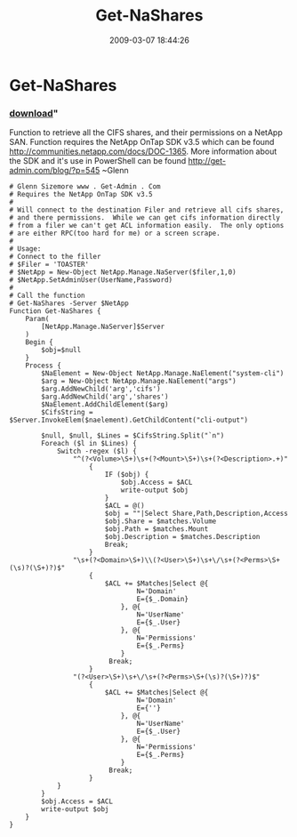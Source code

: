 ﻿---
pid:            911
parent:         0
children:       
poster:         glnsize
title:          Get-NaShares
date:           2009-03-07 18:44:26
format:         posh
---

# Get-NaShares

### [download](911.ps1)"

Function to retrieve all the CIFS shares, and their permissions on a NetApp SAN.  Function requires the NetApp OnTap SDK v3.5 which can be found http://communities.netapp.com/docs/DOC-1365.  More information about the SDK and it's use in PowerShell can be found http://get-admin.com/blog/?p=545
~Glenn

```posh
# Glenn Sizemore www . Get-Admin . Com
# Requires the NetApp OnTap SDK v3.5
#
# Will connect to the destination Filer and retrieve all cifs shares, 
# and there permissions.  While we can get cifs information directly
# from a filer we can't get ACL information easily.  The only options
# are either RPC(too hard for me) or a screen scrape.
#
# Usage:
# Connect to the filler
# $Filer = 'TOASTER'
# $NetApp = New-Object NetApp.Manage.NaServer($filer,1,0)
# $NetApp.SetAdminUser(UserName,Password)
#
# Call the function
# Get-NaShares -Server $NetApp
Function Get-NaShares {
    Param(
        [NetApp.Manage.NaServer]$Server
    )
    Begin {
        $obj=$null
    }
    Process {
        $NaElement = New-Object NetApp.Manage.NaElement("system-cli")
        $arg = New-Object NetApp.Manage.NaElement("args")
        $arg.AddNewChild('arg','cifs')
        $arg.AddNewChild('arg','shares')
        $NaElement.AddChildElement($arg)
        $CifsString = $Server.InvokeElem($naelement).GetChildContent("cli-output")

        $null, $null, $Lines = $CifsString.Split("`n")
        Foreach ($l in $Lines) {
            Switch -regex ($l) {
                "^(?<Volume>\S+)\s+(?<Mount>\S+)\s+(?<Description>.+)" 
                    {
                        IF ($obj) {
                            $obj.Access = $ACL
                            write-output $obj
                        }
                        $ACL = @()
                        $obj = ""|Select Share,Path,Description,Access
                        $obj.Share = $matches.Volume
                        $obj.Path = $matches.Mount
                        $obj.Description = $matches.Description
                        Break;
                    }
                "\s+(?<Domain>\S+)\\(?<User>\S+)\s+\/\s+(?<Perms>\S+(\s)?(\S+)?)$"
                    {   
                        $ACL += $Matches|Select @{
                                N='Domain'
                                E={$_.Domain}
                            }, @{
                                N='UserName'
                                E={$_.User}
                            }, @{
                                N='Permissions'
                                E={$_.Perms}
                            }
                         Break;
                    }
                "(?<User>\S+)\s+\/\s+(?<Perms>\S+(\s)?(\S+)?)$"
                    {   
                        $ACL += $Matches|Select @{
                                N='Domain'
                                E={''}
                            }, @{
                                N='UserName'
                                E={$_.User}
                            }, @{
                                N='Permissions'
                                E={$_.Perms}
                            }
                         Break;
                    }
            }
        }
        $obj.Access = $ACL
        write-output $obj
    }
}

```
